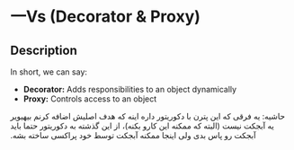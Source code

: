 # 一Vs (Decorator & Proxy)

## Description

In short, we can say:

- **Decorator:** Adds responsibilities to an object dynamically
- **Proxy:** Controls access to an object

<span dir="rtl">حاشیه: یه فرقی که این پترن با دکوریتور داره اینه که هدف اصلیش اضافه کرنم بیهیویر یه آبجکت نیست (البته که ممکنه این کارو بکنه)، از این گذشته به دکوریتور حتما باید آبجکت رو پاس بدی ولی اینجا ممکنه آبجکت توسط خود پراکسی ساخته بشه.</span>
